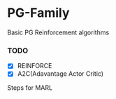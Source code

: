 # PG-Family
Basic PG Reinforcement algorithms

### TODO
- [x] REINFORCE
- [x] A2C(Adavantage Actor Critic)

Steps for MARL
